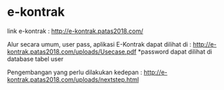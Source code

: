 # e-kontrak
link e-kontrak :
http://e-kontrak.patas2018.com/

Alur secara umum, user pass, aplikasi E-Kontrak dapat dilihat di :
http://e-kontrak.patas2018.com/uploads/Usecase.pdf
*password dapat dilihat di database tabel user

Pengembangan yang perlu dilakukan kedepan :
http://e-kontrak.patas2018.com/uploads/nextstep.html




